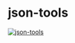 # json-tools

[![json-tools](https://www.gausszhou.top/static/data/i/github/json-tools/1.webp)](https://gausszhou.github.io/json-tools/)

